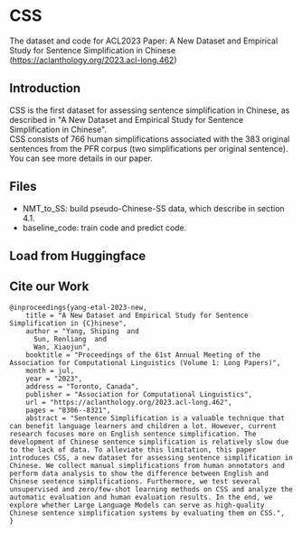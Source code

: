 # CSS
The dataset and code for ACL2023 Paper: A New Dataset and Empirical Study for Sentence Simplification in Chinese (https://aclanthology.org/2023.acl-long.462)

## Introduction
CSS is the first dataset for assessing sentence simplification in Chinese, as described in "A New Dataset and Empirical Study for Sentence Simplification in Chinese".  <br />
CSS consists of 766 human simplifications associated with the 383 original sentences from the PFR corpus (two simplifications per original sentence).  <br />
You can see more details in our paper.

## Files
- NMT_to_SS: build pseudo-Chinese-SS data, which describe in section 4.1.
- baseline_code: train code and predict code.

## Load from Huggingface




## Cite our Work
```
@inproceedings{yang-etal-2023-new,
    title = "A New Dataset and Empirical Study for Sentence Simplification in {C}hinese",
    author = "Yang, Shiping  and
      Sun, Renliang  and
      Wan, Xiaojun",
    booktitle = "Proceedings of the 61st Annual Meeting of the Association for Computational Linguistics (Volume 1: Long Papers)",
    month = jul,
    year = "2023",
    address = "Toronto, Canada",
    publisher = "Association for Computational Linguistics",
    url = "https://aclanthology.org/2023.acl-long.462",
    pages = "8306--8321",
    abstract = "Sentence Simplification is a valuable technique that can benefit language learners and children a lot. However, current research focuses more on English sentence simplification. The development of Chinese sentence simplification is relatively slow due to the lack of data. To alleviate this limitation, this paper introduces CSS, a new dataset for assessing sentence simplification in Chinese. We collect manual simplifications from human annotators and perform data analysis to show the difference between English and Chinese sentence simplifications. Furthermore, we test several unsupervised and zero/few-shot learning methods on CSS and analyze the automatic evaluation and human evaluation results. In the end, we explore whether Large Language Models can serve as high-quality Chinese sentence simplification systems by evaluating them on CSS.",
}
```

